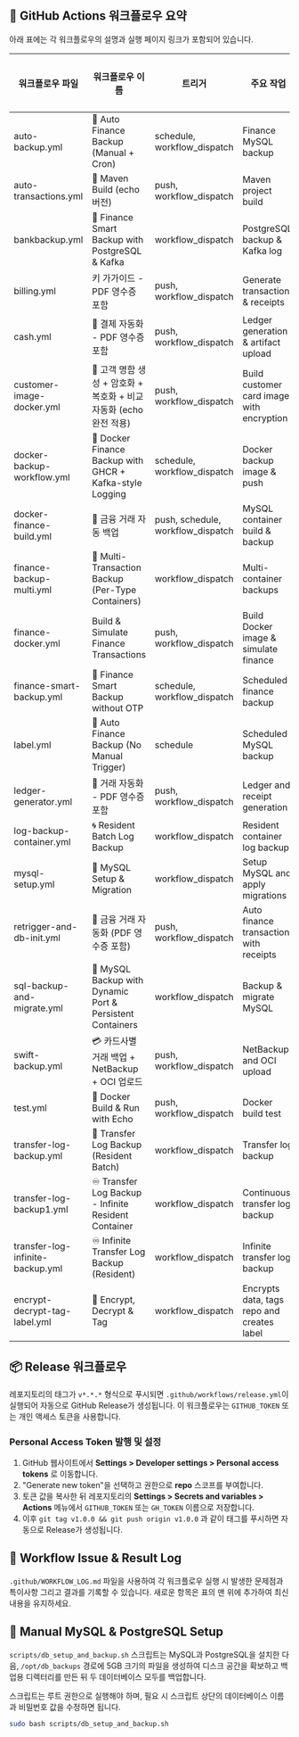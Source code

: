 ## 🔧 GitHub Actions 워크플로우 요약

아래 표에는 각 워크플로우의 설명과 실행 페이지 링크가 포함되어 있습니다.

| 워크플로우 파일 | 워크플로우 이름 | 트리거 | 주요 작업 | 실행 링크 |
|----------------|----------------|--------|-----------|-----------|
| auto-backup.yml | 🔁 Auto Finance Backup (Manual + Cron) | schedule, workflow_dispatch | Finance MySQL backup | [실행](https://github.com/davidkims/springboot/actions/workflows/auto-backup.yml) |
| auto-transactions.yml | 🧱 Maven Build (echo 버전) | push, workflow_dispatch | Maven project build | [실행](https://github.com/davidkims/springboot/actions/workflows/auto-transactions.yml) |
| bankbackup.yml | 🔄 Finance Smart Backup with PostgreSQL & Kafka | workflow_dispatch | PostgreSQL backup & Kafka log | [실행](https://github.com/davidkims/springboot/actions/workflows/bankbackup.yml) |
| billing.yml | 키 가가이드 - PDF 영수증 포함 | push, workflow_dispatch | Generate transactions & receipts | [실행](https://github.com/davidkims/springboot/actions/workflows/billing.yml) |
| cash.yml | 🧾 결제 자동화 - PDF 영수증 포함 | push, workflow_dispatch | Ledger generation & artifact upload | [실행](https://github.com/davidkims/springboot/actions/workflows/cash.yml) |
| customer-image-docker.yml | 🧾 고객 명함 생성 + 암호화 + 복호화 + 비교 자동화 (echo 완전 적용) | push, workflow_dispatch | Build customer card images with encryption | [실행](https://github.com/davidkims/springboot/actions/workflows/customer-image-docker.yml) |
| docker-backup-workflow.yml | 🐳 Docker Finance Backup with GHCR + Kafka-style Logging | schedule, workflow_dispatch | Docker backup image & push | [실행](https://github.com/davidkims/springboot/actions/workflows/docker-backup-workflow.yml) |
| docker-finance-build.yml | 🔐 금융 거래 자동 백업 | push, schedule, workflow_dispatch | MySQL container build & backup | [실행](https://github.com/davidkims/springboot/actions/workflows/docker-finance-build.yml) |
| finance-backup-multi.yml | 🧾 Multi-Transaction Backup (Per-Type Containers) | workflow_dispatch | Multi-container backups | [실행](https://github.com/davidkims/springboot/actions/workflows/finance-backup-multi.yml) |
| finance-docker.yml | Build & Simulate Finance Transactions | push, workflow_dispatch | Build Docker image & simulate finance | [실행](https://github.com/davidkims/springboot/actions/workflows/finance-docker.yml) |
| finance-smart-backup.yml | 🔄 Finance Smart Backup without OTP | schedule, workflow_dispatch | Scheduled finance backup | [실행](https://github.com/davidkims/springboot/actions/workflows/finance-smart-backup.yml) |
| label.yml | 🔁 Auto Finance Backup (No Manual Trigger) | schedule | Scheduled MySQL backup | [실행](https://github.com/davidkims/springboot/actions/workflows/label.yml) |
| ledger-generator.yml | 🦾 거래 자동화 - PDF 영수증 포함 | push, workflow_dispatch | Ledger and receipt generation | [실행](https://github.com/davidkims/springboot/actions/workflows/ledger-generator.yml) |
| log-backup-container.yml | 🌀 Resident Batch Log Backup | workflow_dispatch | Resident container log backup | [실행](https://github.com/davidkims/springboot/actions/workflows/log-backup-container.yml) |
| mysql-setup.yml | 🐬 MySQL Setup & Migration | workflow_dispatch | Setup MySQL and apply migrations | [실행](https://github.com/davidkims/springboot/actions/workflows/mysql-setup.yml) |
| retrigger-and-db-init.yml | 🧾 금융 거래 자동화 (PDF 영수증 포함) | push, workflow_dispatch | Auto finance transactions with receipts | [실행](https://github.com/davidkims/springboot/actions/workflows/retrigger-and-db-init.yml) |
| sql-backup-and-migrate.yml | 🐬 MySQL Backup with Dynamic Port & Persistent Containers | workflow_dispatch | Backup & migrate MySQL | [실행](https://github.com/davidkims/springboot/actions/workflows/sql-backup-and-migrate.yml) |
| swift-backup.yml | 💳 카드사별 거래 백업 + NetBackup + OCI 업로드 | push, workflow_dispatch | NetBackup and OCI upload | [실행](https://github.com/davidkims/springboot/actions/workflows/swift-backup.yml) |
| test.yml | 🐳 Docker Build & Run with Echo | push, workflow_dispatch | Docker build test | [실행](https://github.com/davidkims/springboot/actions/workflows/test.yml) |
| transfer-log-backup.yml | 💸 Transfer Log Backup (Resident Batch) | workflow_dispatch | Transfer log backup | [실행](https://github.com/davidkims/springboot/actions/workflows/transfer-log-backup.yml) |
| transfer-log-backup1.yml | ♾️ Transfer Log Backup - Infinite Resident Container | workflow_dispatch | Continuous transfer log backup | [실행](https://github.com/davidkims/springboot/actions/workflows/transfer-log-backup1.yml) |
| transfer-log-infinite-backup.yml | ♾️ Infinite Transfer Log Backup (Resident) | workflow_dispatch | Infinite transfer log backup | [실행](https://github.com/davidkims/springboot/actions/workflows/transfer-log-infinite-backup.yml) |
| encrypt-decrypt-tag-label.yml | 🔐 Encrypt, Decrypt & Tag | workflow_dispatch | Encrypts data, tags repo and creates label | [실행](https://github.com/davidkims/springboot/actions/workflows/encrypt-decrypt-tag-label.yml) |


## 📦 Release 워크플로우

레포지토리의 태그가 `v*.*.*` 형식으로 푸시되면 `.github/workflows/release.yml`이 실행되어 자동으로 GitHub Release가 생성됩니다. 이 워크플로우는 `GITHUB_TOKEN` 또는 개인 액세스 토큰을 사용합니다.

### Personal Access Token 발행 및 설정

1. GitHub 웹사이트에서 **Settings > Developer settings > Personal access tokens** 로 이동합니다.
2. "Generate new token"을 선택하고 권한으로 **repo** 스코프를 부여합니다.
3. 토큰 값을 복사한 뒤 레포지토리의 **Settings > Secrets and variables > Actions** 메뉴에서 `GITHUB_TOKEN` 또는 `GH_TOKEN` 이름으로 저장합니다.
4. 이후 `git tag v1.0.0 && git push origin v1.0.0` 과 같이 태그를 푸시하면 자동으로 Release가 생성됩니다.

## 📝 Workflow Issue & Result Log

`.github/WORKFLOW_LOG.md` 파일을 사용하여 각 워크플로우 실행 시 발생한 문제점과 특이사항 그리고 결과를 기록할 수 있습니다. 새로운 항목은 표의 맨 위에 추가하여 최신 내용을 유지하세요.


## 🐬 Manual MySQL & PostgreSQL Setup

`scripts/db_setup_and_backup.sh` 스크립트는 MySQL과 PostgreSQL을 설치한
다음, `/opt/db_backups` 경로에 5GB 크기의 파일을 생성하여 디스크 공간을
확보하고 백업용 디렉터리를 만든 뒤 두 데이터베이스 모두를 백업합니다.

스크립트는 루트 권한으로 실행해야 하며, 필요 시 스크립트 상단의 데이터베이스
이름과 비밀번호 값을 수정하면 됩니다.

```bash
sudo bash scripts/db_setup_and_backup.sh
```
